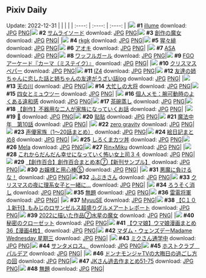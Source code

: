 ## Pixiv Daily
Update: 2022-12-31
|      |      |      |
| :----: | :----: | :----: |
|![](https://pixiv.microyu.workers.dev/c/240x480/img-master/img/2022/12/29/12/34/18/104012083_p0_master1200.jpg) **#1** [illume](https://www.pixiv.net/artworks/104012083) download: [JPG](https://pixiv.microyu.workers.dev/img-original/img/2022/12/29/12/34/18/104012083_p0.jpg) [PNG](https://pixiv.microyu.workers.dev/img-original/img/2022/12/29/12/34/18/104012083_p0.png)|![](https://pixiv.microyu.workers.dev/c/240x480/img-master/img/2022/12/29/00/00/29/104001143_p0_master1200.jpg) **#2** [サムライソード](https://www.pixiv.net/artworks/104001143) download: [JPG](https://pixiv.microyu.workers.dev/img-original/img/2022/12/29/00/00/29/104001143_p0.jpg) [PNG](https://pixiv.microyu.workers.dev/img-original/img/2022/12/29/00/00/29/104001143_p0.png)|![](https://pixiv.microyu.workers.dev/c/240x480/img-master/img/2022/12/29/00/00/17/104001078_p0_master1200.jpg) **#3** [創作の魔女](https://www.pixiv.net/artworks/104001078) download: [JPG](https://pixiv.microyu.workers.dev/img-original/img/2022/12/29/00/00/17/104001078_p0.jpg) [PNG](https://pixiv.microyu.workers.dev/img-original/img/2022/12/29/00/00/17/104001078_p0.png)|
|![](https://pixiv.microyu.workers.dev/c/240x480/img-master/img/2022/12/29/01/10/19/104003356_p0_master1200.jpg) **#4** [rkgk](https://www.pixiv.net/artworks/104003356) download: [JPG](https://pixiv.microyu.workers.dev/img-original/img/2022/12/29/01/10/19/104003356_p0.jpg) [PNG](https://pixiv.microyu.workers.dev/img-original/img/2022/12/29/01/10/19/104003356_p0.png)|![](https://pixiv.microyu.workers.dev/c/240x480/img-master/img/2022/12/29/01/42/09/104004055_p0_master1200.jpg) **#5** [猩々緋](https://www.pixiv.net/artworks/104004055) download: [JPG](https://pixiv.microyu.workers.dev/img-original/img/2022/12/29/01/42/09/104004055_p0.jpg) [PNG](https://pixiv.microyu.workers.dev/img-original/img/2022/12/29/01/42/09/104004055_p0.png)|![](https://pixiv.microyu.workers.dev/c/240x480/img-master/img/2022/12/30/00/00/10/104028878_p0_master1200.jpg) **#6** [アオキ](https://www.pixiv.net/artworks/104028878) download: [JPG](https://pixiv.microyu.workers.dev/img-original/img/2022/12/30/00/00/10/104028878_p0.jpg) [PNG](https://pixiv.microyu.workers.dev/img-original/img/2022/12/30/00/00/10/104028878_p0.png)|
|![](https://pixiv.microyu.workers.dev/c/240x480/img-master/img/2022/12/29/00/30/02/104002301_p0_master1200.jpg) **#7** [ASA](https://www.pixiv.net/artworks/104002301) download: [JPG](https://pixiv.microyu.workers.dev/img-original/img/2022/12/29/00/30/02/104002301_p0.jpg) [PNG](https://pixiv.microyu.workers.dev/img-original/img/2022/12/29/00/30/02/104002301_p0.png)|![](https://pixiv.microyu.workers.dev/c/240x480/img-master/img/2022/12/29/00/11/03/104001663_p0_master1200.jpg) **#8** [ワッフルガール](https://www.pixiv.net/artworks/104001663) download: [JPG](https://pixiv.microyu.workers.dev/img-original/img/2022/12/29/00/11/03/104001663_p0.jpg) [PNG](https://pixiv.microyu.workers.dev/img-original/img/2022/12/29/00/11/03/104001663_p0.png)|![](https://pixiv.microyu.workers.dev/c/240x480/img-master/img/2022/12/29/14/33/51/104014233_p0_master1200.jpg) **#9** [FGOアーケード『カーマ（ミステイク）』](https://www.pixiv.net/artworks/104014233) download: [JPG](https://pixiv.microyu.workers.dev/img-original/img/2022/12/29/14/33/51/104014233_p0.jpg) [PNG](https://pixiv.microyu.workers.dev/img-original/img/2022/12/29/14/33/51/104014233_p0.png)|
|![](https://pixiv.microyu.workers.dev/c/240x480/img-master/img/2022/12/30/00/53/13/104030709_p0_master1200.jpg) **#10** [クリスマスペパー](https://www.pixiv.net/artworks/104030709) download: [JPG](https://pixiv.microyu.workers.dev/img-original/img/2022/12/30/00/53/13/104030709_p0.jpg) [PNG](https://pixiv.microyu.workers.dev/img-original/img/2022/12/30/00/53/13/104030709_p0.png)|![](https://pixiv.microyu.workers.dev/c/240x480/img-master/img/2022/12/29/00/00/56/104001217_p0_master1200.jpg) **#11** [IZ4](https://www.pixiv.net/artworks/104001217) download: [JPG](https://pixiv.microyu.workers.dev/img-original/img/2022/12/29/00/00/56/104001217_p0.jpg) [PNG](https://pixiv.microyu.workers.dev/img-original/img/2022/12/29/00/00/56/104001217_p0.png)|![](https://pixiv.microyu.workers.dev/c/240x480/img-master/img/2022/12/29/17/50/06/104018202_p0_master1200.jpg) **#12** [友達の姉ちゃんに恋した話と姉ちゃんの友達がうざい話log](https://www.pixiv.net/artworks/104018202) download: [JPG](https://pixiv.microyu.workers.dev/img-original/img/2022/12/29/17/50/06/104018202_p0.jpg) [PNG](https://pixiv.microyu.workers.dev/img-original/img/2022/12/29/17/50/06/104018202_p0.png)|
|![](https://pixiv.microyu.workers.dev/c/240x480/img-master/img/2022/12/29/00/00/06/104001022_p0_master1200.jpg) **#13** [天の川](https://www.pixiv.net/artworks/104001022) download: [JPG](https://pixiv.microyu.workers.dev/img-original/img/2022/12/29/00/00/06/104001022_p0.jpg) [PNG](https://pixiv.microyu.workers.dev/img-original/img/2022/12/29/00/00/06/104001022_p0.png)|![](https://pixiv.microyu.workers.dev/c/240x480/img-master/img/2022/12/30/07/30/01/104036029_p0_master1200.jpg) **#14** [大忙しの大将](https://www.pixiv.net/artworks/104036029) download: [JPG](https://pixiv.microyu.workers.dev/img-original/img/2022/12/30/07/30/01/104036029_p0.jpg) [PNG](https://pixiv.microyu.workers.dev/img-original/img/2022/12/30/07/30/01/104036029_p0.png)|![](https://pixiv.microyu.workers.dev/c/240x480/img-master/img/2022/12/29/21/29/15/104023906_p0_master1200.jpg) **#15** [四女とミュウツー](https://www.pixiv.net/artworks/104023906) download: [JPG](https://pixiv.microyu.workers.dev/img-original/img/2022/12/29/21/29/15/104023906_p0.jpg) [PNG](https://pixiv.microyu.workers.dev/img-original/img/2022/12/29/21/29/15/104023906_p0.png)|
|![](https://pixiv.microyu.workers.dev/c/240x480/img-master/img/2022/12/29/08/00/01/104008194_p0_master1200.jpg) **#16** [個人メモ：腕可動時のよくある違和感](https://www.pixiv.net/artworks/104008194) download: [JPG](https://pixiv.microyu.workers.dev/img-original/img/2022/12/29/08/00/01/104008194_p0.jpg) [PNG](https://pixiv.microyu.workers.dev/img-original/img/2022/12/29/08/00/01/104008194_p0.png)|![](https://pixiv.microyu.workers.dev/c/240x480/img-master/img/2022/12/29/20/30/02/104022148_p0_master1200.jpg) **#17** [茶碗蒸し](https://www.pixiv.net/artworks/104022148) download: [JPG](https://pixiv.microyu.workers.dev/img-original/img/2022/12/29/20/30/02/104022148_p0.jpg) [PNG](https://pixiv.microyu.workers.dev/img-original/img/2022/12/29/20/30/02/104022148_p0.png)|![](https://pixiv.microyu.workers.dev/c/240x480/img-master/img/2022/12/30/00/03/01/104029180_p0_master1200.jpg) **#18** [【創作】不器用な二人が家族になっていくお話](https://www.pixiv.net/artworks/104029180) download: [JPG](https://pixiv.microyu.workers.dev/img-original/img/2022/12/30/00/03/01/104029180_p0.jpg) [PNG](https://pixiv.microyu.workers.dev/img-original/img/2022/12/30/00/03/01/104029180_p0.png)|
|![](https://pixiv.microyu.workers.dev/c/240x480/img-master/img/2022/12/29/17/57/40/104018379_p0_master1200.jpg) **#19** [🐰](https://www.pixiv.net/artworks/104018379) download: [JPG](https://pixiv.microyu.workers.dev/img-original/img/2022/12/29/17/57/40/104018379_p0.jpg) [PNG](https://pixiv.microyu.workers.dev/img-original/img/2022/12/29/17/57/40/104018379_p0.png)|![](https://pixiv.microyu.workers.dev/c/240x480/img-master/img/2022/12/29/13/06/02/104012647_p0_master1200.jpg) **#20** [贴贴](https://www.pixiv.net/artworks/104012647) download: [JPG](https://pixiv.microyu.workers.dev/img-original/img/2022/12/29/13/06/02/104012647_p0.jpg) [PNG](https://pixiv.microyu.workers.dev/img-original/img/2022/12/29/13/06/02/104012647_p0.png)|![](https://pixiv.microyu.workers.dev/c/240x480/img-master/img/2022/12/29/03/44/18/104005908_p0_master1200.jpg) **#21** [魔法中年　第10話](https://www.pixiv.net/artworks/104005908) download: [JPG](https://pixiv.microyu.workers.dev/img-original/img/2022/12/29/03/44/18/104005908_p0.jpg) [PNG](https://pixiv.microyu.workers.dev/img-original/img/2022/12/29/03/44/18/104005908_p0.png)|
|![](https://pixiv.microyu.workers.dev/c/240x480/img-master/img/2022/12/29/00/54/05/104002966_p0_master1200.jpg) **#22** [zero gravity](https://www.pixiv.net/artworks/104002966) download: [JPG](https://pixiv.microyu.workers.dev/img-original/img/2022/12/29/00/54/05/104002966_p0.jpg) [PNG](https://pixiv.microyu.workers.dev/img-original/img/2022/12/29/00/54/05/104002966_p0.png)|![](https://pixiv.microyu.workers.dev/c/240x480/img-master/img/2022/12/30/00/13/44/104029582_p0_master1200.jpg) **#23** [声優家族（1〜20話まとめ）](https://www.pixiv.net/artworks/104029582) download: [JPG](https://pixiv.microyu.workers.dev/img-original/img/2022/12/30/00/13/44/104029582_p0.jpg) [PNG](https://pixiv.microyu.workers.dev/img-original/img/2022/12/30/00/13/44/104029582_p0.png)|![](https://pixiv.microyu.workers.dev/c/240x480/img-master/img/2022/12/30/18/00/20/104047504_p0_master1200.jpg) **#24** [絵日記まとめ8](https://www.pixiv.net/artworks/104047504) download: [JPG](https://pixiv.microyu.workers.dev/img-original/img/2022/12/30/18/00/20/104047504_p0.jpg) [PNG](https://pixiv.microyu.workers.dev/img-original/img/2022/12/30/18/00/20/104047504_p0.png)|
|![](https://pixiv.microyu.workers.dev/c/240x480/img-master/img/2022/12/30/20/30/01/104051568_p0_master1200.jpg) **#25** [しろくまカツ丼](https://www.pixiv.net/artworks/104051568) download: [JPG](https://pixiv.microyu.workers.dev/img-original/img/2022/12/30/20/30/01/104051568_p0.jpg) [PNG](https://pixiv.microyu.workers.dev/img-original/img/2022/12/30/20/30/01/104051568_p0.png)|![](https://pixiv.microyu.workers.dev/c/240x480/img-master/img/2022/12/29/02/04/12/104004530_p0_master1200.jpg) **#26** [Mela](https://www.pixiv.net/artworks/104004530) download: [JPG](https://pixiv.microyu.workers.dev/img-original/img/2022/12/29/02/04/12/104004530_p0.jpg) [PNG](https://pixiv.microyu.workers.dev/img-original/img/2022/12/29/02/04/12/104004530_p0.png)|![](https://pixiv.microyu.workers.dev/c/240x480/img-master/img/2022/12/29/11/47/54/104011205_p0_master1200.jpg) **#27** [Rin×Miku](https://www.pixiv.net/artworks/104011205) download: [JPG](https://pixiv.microyu.workers.dev/img-original/img/2022/12/29/11/47/54/104011205_p0.jpg) [PNG](https://pixiv.microyu.workers.dev/img-original/img/2022/12/29/11/47/54/104011205_p0.png)|
|![](https://pixiv.microyu.workers.dev/c/240x480/img-master/img/2022/12/29/17/05/21/104017153_p0_master1200.jpg) **#28** [これからだんだん幸せになっていく怖い女上司３４](https://www.pixiv.net/artworks/104017153) download: [JPG](https://pixiv.microyu.workers.dev/img-original/img/2022/12/29/17/05/21/104017153_p0.jpg) [PNG](https://pixiv.microyu.workers.dev/img-original/img/2022/12/29/17/05/21/104017153_p0.png)|![](https://pixiv.microyu.workers.dev/c/240x480/img-master/img/2022/12/30/00/01/40/104029104_p0_master1200.jpg) **#29** [【創作百合】創作百合まとめ本⑦【新刊サンプル】](https://www.pixiv.net/artworks/104029104) download: [JPG](https://pixiv.microyu.workers.dev/img-original/img/2022/12/30/00/01/40/104029104_p0.jpg) [PNG](https://pixiv.microyu.workers.dev/img-original/img/2022/12/30/00/01/40/104029104_p0.png)|![](https://pixiv.microyu.workers.dev/c/240x480/img-master/img/2022/12/30/13/19/45/104041640_p0_master1200.jpg) **#30** [お嬢様と用心棒⑤](https://www.pixiv.net/artworks/104041640) download: [JPG](https://pixiv.microyu.workers.dev/img-original/img/2022/12/30/13/19/45/104041640_p0.jpg) [PNG](https://pixiv.microyu.workers.dev/img-original/img/2022/12/30/13/19/45/104041640_p0.png)|
|![](https://pixiv.microyu.workers.dev/c/240x480/img-master/img/2022/12/30/00/05/13/104029272_p0_master1200.jpg) **#31** [悪魔に負けるな！](https://www.pixiv.net/artworks/104029272) download: [JPG](https://pixiv.microyu.workers.dev/img-original/img/2022/12/30/00/05/13/104029272_p0.jpg) [PNG](https://pixiv.microyu.workers.dev/img-original/img/2022/12/30/00/05/13/104029272_p0.png)|![](https://pixiv.microyu.workers.dev/c/240x480/img-master/img/2022/12/29/00/00/11/104001052_p0_master1200.jpg) **#32** [ふぶきさん](https://www.pixiv.net/artworks/104001052) download: [JPG](https://pixiv.microyu.workers.dev/img-original/img/2022/12/29/00/00/11/104001052_p0.jpg) [PNG](https://pixiv.microyu.workers.dev/img-original/img/2022/12/29/00/00/11/104001052_p0.png)|![](https://pixiv.microyu.workers.dev/c/240x480/img-master/img/2022/12/29/18/41/19/104019436_p0_master1200.jpg) **#33** [クリスマスの夜に理系女子と一緒に…](https://www.pixiv.net/artworks/104019436) download: [JPG](https://pixiv.microyu.workers.dev/img-original/img/2022/12/29/18/41/19/104019436_p0.jpg) [PNG](https://pixiv.microyu.workers.dev/img-original/img/2022/12/29/18/41/19/104019436_p0.png)|
|![](https://pixiv.microyu.workers.dev/c/240x480/img-master/img/2022/12/29/00/10/07/104001621_p0_master1200.jpg) **#34** [ろうそく消し](https://www.pixiv.net/artworks/104001621) download: [JPG](https://pixiv.microyu.workers.dev/img-original/img/2022/12/29/00/10/07/104001621_p0.jpg) [PNG](https://pixiv.microyu.workers.dev/img-original/img/2022/12/29/00/10/07/104001621_p0.png)|![](https://pixiv.microyu.workers.dev/c/240x480/img-master/img/2022/12/29/16/46/36/104016743_p0_master1200.jpg) **#35** [無題](https://www.pixiv.net/artworks/104016743) download: [JPG](https://pixiv.microyu.workers.dev/img-original/img/2022/12/29/16/46/36/104016743_p0.jpg) [PNG](https://pixiv.microyu.workers.dev/img-original/img/2022/12/29/16/46/36/104016743_p0.png)|![](https://pixiv.microyu.workers.dev/c/240x480/img-master/img/2022/12/29/00/00/24/104001115_p0_master1200.jpg) **#36** [雷電将軍](https://www.pixiv.net/artworks/104001115) download: [JPG](https://pixiv.microyu.workers.dev/img-original/img/2022/12/29/00/00/24/104001115_p0.jpg) [PNG](https://pixiv.microyu.workers.dev/img-original/img/2022/12/29/00/00/24/104001115_p0.png)|
|![](https://pixiv.microyu.workers.dev/c/240x480/img-master/img/2022/12/30/18/16/18/104046964_p0_master1200.jpg) **#37** [MyuuSE](https://www.pixiv.net/artworks/104046964) download: [JPG](https://pixiv.microyu.workers.dev/img-original/img/2022/12/30/18/16/18/104046964_p0.jpg) [PNG](https://pixiv.microyu.workers.dev/img-original/img/2022/12/30/18/16/18/104046964_p0.png)|![](https://pixiv.microyu.workers.dev/c/240x480/img-master/img/2022/12/30/13/34/37/104041913_p0_master1200.jpg) **#38** [【C１０１新刊】もみじのロサンゼルス超盛りグルメアートレポート](https://www.pixiv.net/artworks/104041913) download: [JPG](https://pixiv.microyu.workers.dev/img-original/img/2022/12/30/13/34/37/104041913_p0.jpg) [PNG](https://pixiv.microyu.workers.dev/img-original/img/2022/12/30/13/34/37/104041913_p0.png)|![](https://pixiv.microyu.workers.dev/c/240x480/img-master/img/2022/12/29/13/50/40/104013427_p0_master1200.jpg) **#39** [2022に描いた作品⑦水星の魔女](https://www.pixiv.net/artworks/104013427) download: [JPG](https://pixiv.microyu.workers.dev/img-original/img/2022/12/29/13/50/40/104013427_p0.jpg) [PNG](https://pixiv.microyu.workers.dev/img-original/img/2022/12/29/13/50/40/104013427_p0.png)|
|![](https://pixiv.microyu.workers.dev/c/240x480/img-master/img/2022/12/29/00/00/11/104001051_p0_master1200.jpg) **#40** [秘密のクローゼット](https://www.pixiv.net/artworks/104001051) download: [JPG](https://pixiv.microyu.workers.dev/img-original/img/2022/12/29/00/00/11/104001051_p0.jpg) [PNG](https://pixiv.microyu.workers.dev/img-original/img/2022/12/29/00/00/11/104001051_p0.png)|![](https://pixiv.microyu.workers.dev/c/240x480/img-master/img/2022/12/29/00/00/55/104001215_p0_master1200.jpg) **#41** [【ウマ娘】ウマ娘漫画まとめ36【漫画4枚】](https://www.pixiv.net/artworks/104001215) download: [JPG](https://pixiv.microyu.workers.dev/img-original/img/2022/12/29/00/00/55/104001215_p0.jpg) [PNG](https://pixiv.microyu.workers.dev/img-original/img/2022/12/29/00/00/55/104001215_p0.png)|![](https://pixiv.microyu.workers.dev/c/240x480/img-master/img/2022/12/29/00/34/30/104002445_p0_master1200.jpg) **#42** [マダム・ウェンズデーMadame Wednesday 星期三](https://www.pixiv.net/artworks/104002445) download: [JPG](https://pixiv.microyu.workers.dev/img-original/img/2022/12/29/00/34/30/104002445_p0.jpg) [PNG](https://pixiv.microyu.workers.dev/img-original/img/2022/12/29/00/34/30/104002445_p0.png)|
|![](https://pixiv.microyu.workers.dev/c/240x480/img-master/img/2022/12/30/00/00/24/104028936_p0_master1200.jpg) **#43** [ミクさん通学中](https://www.pixiv.net/artworks/104028936) download: [JPG](https://pixiv.microyu.workers.dev/img-original/img/2022/12/30/00/00/24/104028936_p0.jpg) [PNG](https://pixiv.microyu.workers.dev/img-original/img/2022/12/30/00/00/24/104028936_p0.png)|![](https://pixiv.microyu.workers.dev/c/240x480/img-master/img/2022/12/29/22/18/33/104025533_p0_master1200.jpg) **#44** [サンタメロス。](https://www.pixiv.net/artworks/104025533) download: [JPG](https://pixiv.microyu.workers.dev/img-original/img/2022/12/29/22/18/33/104025533_p0.jpg) [PNG](https://pixiv.microyu.workers.dev/img-original/img/2022/12/29/22/18/33/104025533_p0.png)|![](https://pixiv.microyu.workers.dev/c/240x480/img-master/img/2022/12/29/00/00/35/104001170_p0_master1200.jpg) **#45** [ホストクラブ　パルデア](https://www.pixiv.net/artworks/104001170) download: [JPG](https://pixiv.microyu.workers.dev/img-original/img/2022/12/29/00/00/35/104001170_p0.jpg) [PNG](https://pixiv.microyu.workers.dev/img-original/img/2022/12/29/00/00/35/104001170_p0.png)|
|![](https://pixiv.microyu.workers.dev/c/240x480/img-master/img/2022/12/31/01/22/48/104019491_p0_master1200.jpg) **#46** [ドンナモンジャTVの大晦日の過ごし方の回](https://www.pixiv.net/artworks/104019491) download: [JPG](https://pixiv.microyu.workers.dev/img-original/img/2022/12/31/01/22/48/104019491_p0.jpg) [PNG](https://pixiv.microyu.workers.dev/img-original/img/2022/12/31/01/22/48/104019491_p0.png)|![](https://pixiv.microyu.workers.dev/c/240x480/img-master/img/2022/12/29/00/02/52/104001360_p0_master1200.jpg) **#47** [JKさん過去作まとめ51-75](https://www.pixiv.net/artworks/104001360) download: [JPG](https://pixiv.microyu.workers.dev/img-original/img/2022/12/29/00/02/52/104001360_p0.jpg) [PNG](https://pixiv.microyu.workers.dev/img-original/img/2022/12/29/00/02/52/104001360_p0.png)|![](https://pixiv.microyu.workers.dev/c/240x480/img-master/img/2022/12/29/17/04/06/104017136_p0_master1200.jpg) **#48** [無題](https://www.pixiv.net/artworks/104017136) download: [JPG](https://pixiv.microyu.workers.dev/img-original/img/2022/12/29/17/04/06/104017136_p0.jpg) [PNG](https://pixiv.microyu.workers.dev/img-original/img/2022/12/29/17/04/06/104017136_p0.png)|
